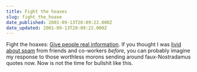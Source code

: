 ```yaml
---
title: Fight the hoaxes
slug: fight_the_hoaxe
date_published: 2001-09-13T20:09:22.000Z
date_updated: 2001-09-13T20:09:22.000Z
---
```


Fight the hoaxes: [Give people real information](http://purportal.com/special/sept11.html). If you thought I was [livid about spam](?fram.php) from friends and co-workers *before*, you can probably imagine my response to those worthless morons sending around faux-Nostradamus quotes now. Now is not the time for bullshit like this.
